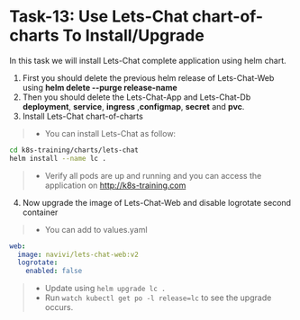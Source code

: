 # Task-13: Use Lets-Chat chart-of-charts To Install/Upgrade

In this task we will install Lets-Chat complete application using helm chart. 

1. First you should delete the previous helm release of Lets-Chat-Web using **helm delete --purge release-name**
2. Then you should delete the Lets-Chat-App and Lets-Chat-Db **deployment**, **service**, **ingress**   ,**configmap**, **secret** and **pvc**.
3. Install Lets-Chat chart-of-charts 
  > * You can install Lets-Chat as follow:
```bash
cd k8s-training/charts/lets-chat
helm install --name lc .
```
  > * Verify all pods are up and running and you can access the application on http://k8s-training.com
4. Now upgrade the image of Lets-Chat-Web and disable logrotate second container
  > * You can add to values.yaml
```yaml
web: 
  image: navivi/lets-chat-web:v2
  logrotate:
    enabled: false
```
  > * Update using `helm upgrade lc .`
  > * Run `watch kubectl get po -l release=lc` to see the upgrade occurs.

 
